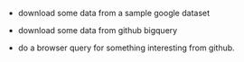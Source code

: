 
- download some data from a sample google dataset
- download some data from github bigquery

- do a browser query for something interesting from github.